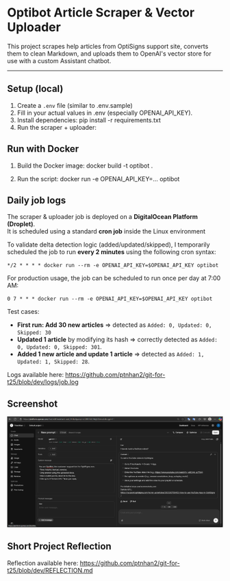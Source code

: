 # Optibot Article Scraper & Vector Uploader

This project scrapes help articles from OptiSigns support site, converts them to clean Markdown, and uploads them to OpenAI's vector store for use with a custom Assistant chatbot.

---

## Setup (local)

1. Create a `.env` file (similar to .env.sample)
2. Fill in your actual values in .env (especially OPENAI_API_KEY).
3. Install dependencies: pip install -r requirements.txt
4. Run the scraper + uploader:

## Run with Docker

1. Build the Docker image: docker build -t optibot .

2. Run the script: docker run -e OPENAI_API_KEY=... optibot

## Daily job logs

The scraper & uploader job is deployed on a **DigitalOcean Platform (Droplet)**.  
It is scheduled using a standard **cron job** inside the Linux environment

To validate delta detection logic (added/updated/skipped), I temporarily scheduled the job to run **every 2 minutes** using the following cron syntax:

```cron
*/2 * * * * docker run --rm -e OPENAI_API_KEY=$OPENAI_API_KEY optibot
```

For production usage, the job can be scheduled to run once per day at 7:00 AM:

```cron
0 7 * * * docker run --rm -e OPENAI_API_KEY=$OPENAI_API_KEY optibot
```

Test cases:

- **First run: Add 30 new articles** => detected as `Added: 0, Updated: 0, Skipped: 30`
- **Updated 1 article** by modifying its hash => correctly detected as `Added: 0, Updated: 0, Skipped: 301`.
- **Added 1 new article and update 1 article** => detected as `Added: 1, Updated: 1, Skipped: 28`.

Logs available here: https://github.com/ptnhan2/git-for-t25/blob/dev/logs/job.log

## Screenshot

![Playground Screenshot Image](assets/ScreenAssistants.png)

## Short Project Reflection

Reflection available here: https://github.com/ptnhan2/git-for-t25/blob/dev/REFLECTION.md

